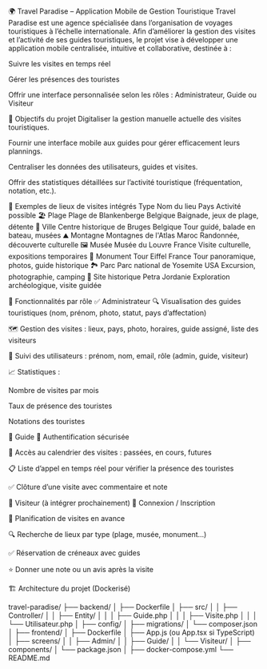 🌍 Travel Paradise – Application Mobile de Gestion Touristique
Travel Paradise est une agence spécialisée dans l’organisation de voyages touristiques à l’échelle internationale. Afin d’améliorer la gestion des visites et l’activité de ses guides touristiques, le projet vise à développer une application mobile centralisée, intuitive et collaborative, destinée à :

Suivre les visites en temps réel

Gérer les présences des touristes

Offrir une interface personnalisée selon les rôles : Administrateur, Guide ou Visiteur

🎯 Objectifs du projet
Digitaliser la gestion manuelle actuelle des visites touristiques.

Fournir une interface mobile aux guides pour gérer efficacement leurs plannings.

Centraliser les données des utilisateurs, guides et visites.

Offrir des statistiques détaillées sur l’activité touristique (fréquentation, notation, etc.).

🧭 Exemples de lieux de visites intégrés
Type	Nom du lieu	Pays	Activité possible
🏖️ Plage	Plage de Blankenberge	Belgique	Baignade, jeux de plage, détente
🏰 Ville	Centre historique de Bruges	Belgique	Tour guidé, balade en bateau, musées
⛰️ Montagne	Montagnes de l'Atlas	Maroc	Randonnée, découverte culturelle
🖼️ Musée	Musée du Louvre	France	Visite culturelle, expositions temporaires
🌉 Monument	Tour Eiffel	France	Tour panoramique, photos, guide historique
🏞️ Parc	Parc national de Yosemite	USA	Excursion, photographie, camping
🕌 Site historique	Petra	Jordanie	Exploration archéologique, visite guidée

👤 Fonctionnalités par rôle
✅ Administrateur
🔍 Visualisation des guides touristiques (nom, prénom, photo, statut, pays d’affectation)

🗺️ Gestion des visites : lieux, pays, photo, horaires, guide assigné, liste des visiteurs

👥 Suivi des utilisateurs : prénom, nom, email, rôle (admin, guide, visiteur)

📈 Statistiques :

Nombre de visites par mois

Taux de présence des touristes

Notations des touristes

🧭 Guide
🔐 Authentification sécurisée

📆 Accès au calendrier des visites : passées, en cours, futures

📋 Liste d’appel en temps réel pour vérifier la présence des touristes

✅ Clôture d’une visite avec commentaire et note

🧳 Visiteur (à intégrer prochainement)
🔐 Connexion / Inscription

📅 Planification de visites en avance

🔍 Recherche de lieux par type (plage, musée, monument…)

✅ Réservation de créneaux avec guides

⭐ Donner une note ou un avis après la visite

🏗️ Architecture du projet (Dockerisé)

travel-paradise/
├── backend/
│   ├── Dockerfile
│   ├── src/
│   │   ├── Controller/
│   │   ├── Entity/
│   │   │   ├── Guide.php
│   │   │   ├── Visite.php
│   │   │   └── Utilisateur.php
│   ├── config/
│   ├── migrations/
│   └── composer.json
│
├── frontend/
│   ├── Dockerfile
│   ├── App.js (ou App.tsx si TypeScript)
│   ├── screens/
│   │   ├── Admin/
│   │   ├── Guide/
│   │   └── Visiteur/
│   ├── components/
│   └── package.json
│
├── docker-compose.yml
└── README.md

